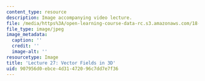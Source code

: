 ```yaml
---
content_type: resource
description: Image accompanying video lecture.
file: /media/https%3A/open-learning-course-data-rc.s3.amazonaws.com/18-02-multivariable-calculus-fall-2007/907956d0ebce4d31472096c7dd7e7f36_27.jpg
file_type: image/jpeg
image_metadata:
  caption: ''
  credit: ''
  image-alt: ''
resourcetype: Image
title: 'Lecture 27: Vector Fields in 3D'
uid: 907956d0-ebce-4d31-4720-96c7dd7e7f36
---
```

